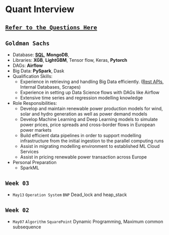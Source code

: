 # Quant Interview

## [`Refer to the Questions Here`](https://github.com/KangOxford/GARCH-Difussion/tree/main/Quant/Questions)
## `Goldman Sachs`
* Database: [**SQL**](https://www.w3schools.com/python/python_mysql_getstarted.asp), **MongoDB**,
* Libraries: **XGB**, **LightGBM**, Tensor flow, Keras, **Pytorch**
* DAGs: **Airflow**
* Big Data: **PySpark**, Dask
* Qualification Skills:
  -  Experience in retrieving and handling Big Data efficiently. ([Rest APIs](https://www.runoob.com/w3cnote/restful-architecture.html), Internal Databases, Scrapes)
  - Experience in setting up Data Science flows with DAGs like Airflow
  - Extensive time series and regression modelling knowledge
* Role Responsibilities:
  - Develop and maintain renewable power production models for wind, solar and hydro generation as well as power demand models
  - Develop Machine Learning and Deep Learning models to simulate power prices, price spreads and cross-border flows in European power markets
  - Build efficient data pipelines in order to support modelling infrastructure from the initial ingestion to the parallel computing runs
  - Assist in migrating modelling environment to established ML Cloud Services
  - Assist in pricing renewable power transaction across Europe
* Personal Preparation
  * SparkML


## `Week 03`
* `May13` `Operation System` `BNP` Dead_lock and heap_stack

## `Week 02`
* `May07` `Algorithm` `SquarePoint` Dynamic Programming, Maximum common subsequence
